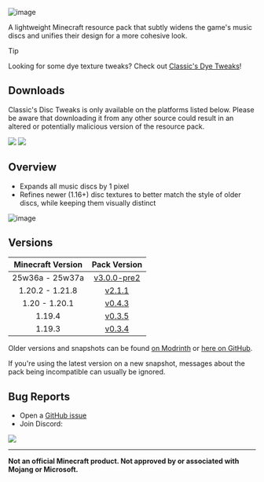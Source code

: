 ![image](https://i.imgur.com/yRChQBP.png)

A lightweight Minecraft resource pack that subtly widens the game's music discs and unifies their design for a more cohesive look.

> [!TIP]
> Looking for some dye texture tweaks? Check out [Classic's Dye Tweaks](https://modrinth.com/resourcepack/classics-dye-tweaks)!

## Downloads

Classic's Disc Tweaks is only available on the platforms listed below. Please be aware that downloading it from any other source could result in an altered or potentially malicious version of the resource pack.

[![](https://img.shields.io/modrinth/dt/PQnL4SAX?label=Modrinth&style=for-the-badge&color=00AF5C&logo=modrinth)](https://modrinth.com/resourcepack/classics-disc-tweaks)
[![](https://img.shields.io/github/downloads/Classics-Craftworks/Classics-Disc-Tweaks/total?label=GitHub&style=for-the-badge&color=181717&logo=github)](https://github.com/Classics-Craftworks/Classics-Disc-Tweaks/releases)

## Overview

* Expands all music discs by 1 pixel
* Refines newer (1.16+) disc textures to better match the style of older discs, while keeping them visually distinct

![image](https://i.imgur.com/zdRCYrV.gif)

## Versions

| Minecraft Version | Pack Version |
| :--: | :--: |
| 25w36a - 25w37a |  [v3.0.0-pre2](https://github.com/Classics-Craftworks/Classics-Disc-Tweaks/releases/tag/v3.0.0-pre2) |
| 1.20.2 - 1.21.8 |  [v2.1.1](https://github.com/Classics-Craftworks/Classics-Disc-Tweaks/releases/tag/v2.1.1) |
| 1.20 - 1.20.1 |  [v0.4.3](https://github.com/Classics-Craftworks/Classics-Disc-Tweaks/releases/tag/v0.4.3) |
| 1.19.4 |  [v0.3.5](https://github.com/Classics-Craftworks/Classics-Disc-Tweaks/releases/tag/v0.3.5) |
| 1.19.3 |  [v0.3.4](https://github.com/Classics-Craftworks/Classics-Disc-Tweaks/releases/tag/v0.3.4) |

Older versions and snapshots can be found [on Modrinth](https://modrinth.com/datapack/classics-disc-tweaks/versions) or [here on GitHub](https://github.com/Classics-Craftworks/Classics-Disc-Tweaks/wiki/Versions).

If you're using the latest version on a new snapshot, messages about the pack being incompatible can usually be ignored.

## Bug Reports
* Open a [GitHub issue](https://github.com/Classics-Craftworks/Classics-Disc-Tweaks/issues/new/choose)
* Join Discord:

[![](https://img.shields.io/discord/1107084025442607206?label=Discord&style=for-the-badge&color=5865F2&logo=discord)](https://discord.gg/vZJSDjPcmu)

***

**Not an official Minecraft product. Not approved by or associated with Mojang or Microsoft.**